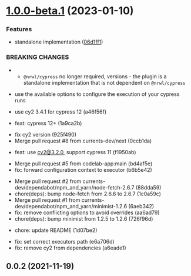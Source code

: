 # [1.0.0-beta.1](https://github.com/currents-dev/currents-nx/compare/0.2.1...1.0.0-beta.1) (2023-01-10)

### Features

- standalone implementation ([06d1ff1](https://github.com/currents-dev/currents-nx/commit/06d1ff1df3bb85fc4fd58c130aa4110529564a58))

### BREAKING CHANGES

- - `@nrwl/cypress` no longer required, versions - the plugin is a standalone implementation that is not dependent on `@nrwl/cypress`

* use the available options to configure the execution of your cypress runs

* use cy2 3.4.1 for cypress 12 (a46f56f)

- feat: cypress 12+ (1a9ca2b)

* fix cy2 version (925f490)
* Merge pull request #8 from currents-dev/next (0ccb1da)

- feat: use cy2@3.2.0, support cypress 11 (f1950ab)

* Merge pull request #5 from codelab-app:main (bd4af5e)
* fix: forward configuration context to executor (b6b5e42)

- Merge pull request #2 from currents-dev/dependabot/npm_and_yarn/node-fetch-2.6.7 (88dda59)
- chore(deps): bump node-fetch from 2.6.6 to 2.6.7 (1c0a59c)
- Merge pull request #1 from currents-dev/dependabot/npm_and_yarn/minimist-1.2.6 (6aeb342)
- fix: remove conflicting options to avoid overrides (aa6ad79)
- chore(deps): bump minimist from 1.2.5 to 1.2.6 (726f96d)

* chore: update README (1d07be2)

- fix: set correct executors path (e6a706d)
- fix: remove cy2 from dependencies (a6eade1)

## 0.0.2 (2021-11-19)
